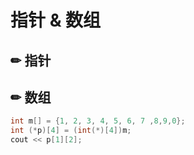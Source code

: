# 指针 & 数组

## ✏ 指针

## ✏ 数组

```c
int m[] = {1, 2, 3, 4, 5, 6, 7 ,8,9,0};
int (*p)[4] = (int(*)[4])m;
cout << p[1][2];
```

